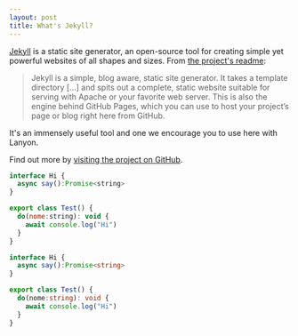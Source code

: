 ```yaml
---
layout: post
title: What's Jekyll?
---
```


[Jekyll](http://jekyllrb.com) is a static site generator, an open-source tool for creating simple yet powerful websites of all shapes and sizes. From [the project's readme](https://github.com/mojombo/jekyll/blob/master/README.markdown):

  > Jekyll is a simple, blog aware, static site generator. It takes a template directory [...] and spits out a complete, static website suitable for serving with Apache or your favorite web server. This is also the engine behind GitHub Pages, which you can use to host your project’s page or blog right here from GitHub.

It's an immensely useful tool and one we encourage you to use here with Lanyon.

Find out more by [visiting the project on GitHub](https://github.com/mojombo/jekyll).

```javascript
interface Hi {
  async say():Promise<string>
}

export class Test() {
  do(nome:string): void {
    await console.log("Hi")
  }
}
```

```typescript
interface Hi {
  async say():Promise<string>
}

export class Test() {
  do(nome:string): void {
    await console.log("Hi")
  }
}
```
